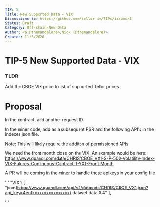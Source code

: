 ```yaml
---
TIP: 5
Title: New Supported Data - VIX
Discussions-to: https://github.com/tellor-io/TIPs/issues/5
Status: Draft
Category: Off-chain-New Data
Author: <a @themandalore>,Nick (@themandalore)>
Created: 11/3/2020
---
```


# TIP-5 New Supported Data - VIX

### TLDR

Add the CBOE VIX price to list of supported Tellor prices.  



# Proposal

In the contract, add another request ID

In the miner code, add as a subsequent PSR and the following API's in the indexes.json file. 

Note:  This will likely require the additon of permissioned APIs 

We need the front month close on the VIX.  An example would be here: https://www.quandl.com/data/CHRIS/CBOE_VX1-S-P-500-Volatility-Index-VIX-Futures-Continuous-Contract-1-VX1-Front-Month

A PR will be coming in the miner to handle these apikeys in your config file

'''
	"VIX": [
		"json(https://www.quandl.com/api/v3/datasets/CHRIS/CBOE_VX1.json?api_key=4enfkxxxxxxxxxxxxxxx).dataset.data.0.4"
	],

'''